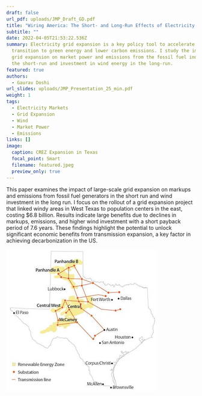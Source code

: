 ```yaml
---
draft: false
url_pdf: uploads/JMP_Draft_GD.pdf
title: "Wiring America: The Short- and Long-Run Effects of Electricity Grid Expansion"
subtitle: ""
date: 2022-04-05T21:53:22.536Z
summary: Electricity grid expansion is a key policy tool to accelerate the
  transition to green energy and lower carbon emissions. I study the impact of
  grid expansion on market power and emissions from the fossil fuel industry in
  the short-run and investment in wind energy in the long-run.
featured: true
authors:
  - Gaurav Doshi
url_slides: uploads/JMP_Presentation_25_min.pdf
weight: 1
tags:
  - Electricity Markets
  - Grid Expansion
  - Wind
  - Market Power
  - Emissions
links: []
image:
  caption: CREZ Expansion in Texas
  focal_point: Smart
  filename: featured.jpeg
  preview_only: true
---
```

This paper examines the impact of large-scale grid expansion on markups and emissions from fossil fuel generators in the short run and wind investment in the long run. I focus on the rollout of a grid expansion project that linked windy areas in West Texas to population centers in the east, costing $6.8 billion. Results indicate large benefits due to declines in markups, emissions, and higher wind investment with a short payback period of 7.6 years. These findings highlight the potential to unlock significant economic benefits from transmission expansion, a key factor in achieving decarbonization in the US.

![](featured.jpeg)